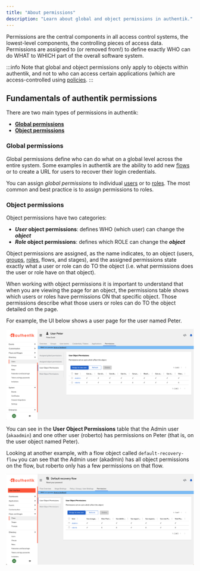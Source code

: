 ```yaml
---
title: "About permissions"
description: "Learn about global and object permissions in authentik."
---
```


Permissions are the central components in all access control systems, the lowest-level components, the controlling pieces of access data. Permissions are assigned to (or removed from!) to define exactly WHO can do WHAT to WHICH part of the overall software system.

:::info
Note that global and object permissions only apply to objects within authentik, and not to who can access certain applications (which are access-controlled using [policies](../../policies/index.md).
:::

## Fundamentals of authentik permissions

There are two main types of permissions in authentik:

-   [**Global permissions**](#global-permissions)
-   [**Object permissions**](#object-permissions)

### Global permissions

Global permissions define who can do what on a global level across the entire system. Some examples in authentik are the ability to add new [flows](../../flow/index.md) or to create a URL for users to recover their login credentials.

You can assign _global permissions_ to individual [users](../user/index.mdx) or to [roles](../roles/index.mdx). The most common and best practice is to assign permissions to roles.

### Object permissions

Object permissions have two categories:

-   **_User_ object permissions**: defines WHO (which user) can change the **_object_**
-   **_Role_ object permissions**: defines which ROLE can change the **_object_**

Object permissions are assigned, as the name indicates, to an object (users, [groups](../groups/index.mdx), [roles](../roles/index.md), flows, and stages), and the assigned permissions state exactly what a user or role can do TO the object (i.e. what permissions does the user or role have on that object).

When working with object permissions it is important to understand that when you are viewing the page for an object, the permissions table shows which users or roles have permissions ON that specific object. Those permissions describe what those users or roles can do TO the object detailed on the page.

For example, the UI below shows a user page for the user named Peter.

![](./user-page.png)

You can see in the **User Object Permissions** table that the Admin user (`akaadmin`) and one other user (roberto) has permissions on Peter (that is, on the user object named Peter).

Looking at another example, with a flow object called `default-recovery-flow` you can see that the Admin user (akadmin) has all object permissions on the flow, but roberto only has a few permissions on that flow.

![](./flow-page.png)
